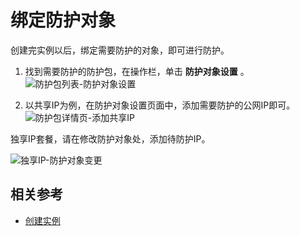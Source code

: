 # 绑定防护对象

创建完实例以后，绑定需要防护的对象，即可进行防护。

1. 找到需要防护的防护包，在操作栏，单击 **防护对象设置** 。
![防护包列表-防护对象设置](https://github.com/jdcloudcom/cn/blob/Anti-DDoS/image/Anti-DDoS-Protection-Package/防护包列表-防护对象设置.jpg)

2. 以共享IP为例，在防护对象设置页面中，添加需要防护的公网IP即可。
![防护包详情页-添加共享IP](https://github.com/jdcloudcom/cn/blob/Anti-DDoS/image/Anti-DDoS-Protection-Package/防护包详情页-添加共享IP.png)

独享IP套餐，请在修改防护对象处，添加待防护IP。

![独享IP-防护对象变更](https://github.com/jdcloudcom/cn/blob/Anti-DDoS/image/Anti-DDoS-Protection-Package/独享IP-防护对象更改.png)

## 相关参考
- [创建实例](Create-Instance.md)

